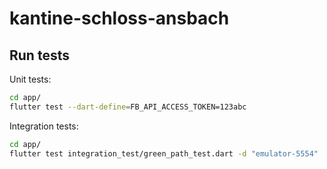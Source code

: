 # kantine-schloss-ansbach

## Run tests

Unit tests:
```bash
cd app/
flutter test --dart-define=FB_API_ACCESS_TOKEN=123abc
```

Integration tests:
```bash
cd app/
flutter test integration_test/green_path_test.dart -d "emulator-5554"
```
